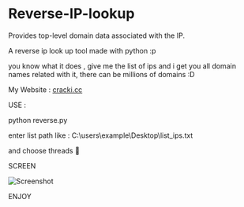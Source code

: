 # Reverse-IP-lookup
Provides top-level domain data associated with the IP.

A reverse ip look up tool made with python :p 

you know what it does , give me the list of ips and i get you all domain names related with it, there can be millions of domains :D


My Website : [cracki.cc](https://cracki.cc)

USE : 

python reverse.py

enter list path like : C:\users\example\Desktop\list_ips.txt

and choose threads 🥇

SCREEN

![Screenshot](https://github.com/hrackedz/Reverse-IP-lookup/blob/main/reverse.PNG?raw=true)


ENJOY
